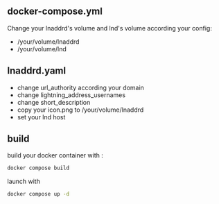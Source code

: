 ## docker-compose.yml

Change your lnaddrd's volume and lnd's volume according your config:

* /your/volume/lnaddrd 
* /your/volume/lnd

## lnaddrd.yaml

* change url_authority according your domain
* change lightning_address_usernames
* change short_description
* copy your icon.png to /your/volume/lnaddrd
* set your lnd host

## build

build your docker container with :

```sh
docker compose build
```

launch with

```sh
docker compose up -d
```

